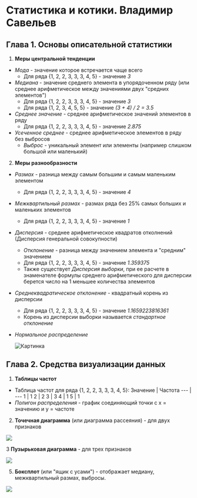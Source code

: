 # Статистика и котики. Владимир Савельев

## Глава 1. Основы описательной статистики

1. **Меры центральной тенденции**
  - *Мода* - значение которое встречается чаще всего
    - Для ряда {1, 2, 2, 3, 3, 3, 4, 5} - значение *3*
  - *Медиана* - значение среднего элемента в упорядоченном ряду (или среднее арифметическое между значениями двух "средних элементов")
    - Для ряда {1, 2, 2, 3, 3, 3, 4, 5} - значение *3*
    - Для ряда {1, 2, 3, 4, 5, 5} - значение *(3 + 4) / 2 = 3.5*
  - *Среднее значение* - среднее арифметическое значений элементов в ряду
    - Для ряда {1, 2, 2, 3, 3, 3, 4, 5} - значение *2.875*
  - *Усеченное среднее* - среднее арифметическое элементов в ряду без выбросов
    - *Выброс* - уникальный элемент или элементы (например слишком большой или маленький)
2. **Меры разнообразности**
  - *Размах* - разница между самым большим и самым маленьким элементом
    - Для ряда {1, 2, 2, 3, 3, 3, 4, 5} - значение *4*
  - *Межквартильный размах* - размах ряда без 25% самых больших и маленьких элементов
    - Для ряда {1, 2, 2, 3, 3, 3, 4, 5} - значение *1*
  - *Дисперсия* - среднее арифметическое квадратов отколнений (Дисперсия генеральной совокупности)
    - *Отклонение* - разница между значением элемента и "средним" значением
    - Для ряда {1, 2, 2, 3, 3, 3, 4, 5} - значение *1.359375*
    - Также существует *Дисперсия выборки*, при ее расчете в знаменателе формулы среднего арифметического для дисперсии берется число на 1 меньшее количества элементов
  - *Среднеквадратическое отклонение* - квадратный корень из дисперсии
    - Для ряда {1, 2, 2, 3, 3, 3, 4, 5} - значение *1.1659223816361*
    - Корень из дисперсии выборки называется *стандартное отклонение*
  - *Нормальное распределение*
    
    ![Картинка](https://external-content.duckduckgo.com/iu/?u=https%3A%2F%2Fkineziolog.su%2Fsites%2Fdefault%2Ffiles%2Fpravilo-treh-sigm.jpg&f=1&nofb=1 "Нормальное распределение")

## Глава 2. Средства визуализации данных

1. **Таблицы частот**
  - Таблица частот для ряда {1, 2, 2, 3, 3, 3, 4, 5}:
    Значение | Частота
    --- | ---
    1 | 1
    2 | 2
    3 | 3
    4 | 1
    5 | 1
  - *Полигон распределения* - график соединяющий точки с x = значению и y = частоте
2. **Точечная диаграмма** (или диаграмма рассеяния) - для двух признаков
  
  ![](https://external-content.duckduckgo.com/iu/?u=https%3A%2F%2Faskdev.ru%2Fimages%2Fcontent%2F17682216%2Ffbddad18db7981eeb09631f0ea92617b.png&f=1&nofb=1)

3 **Пузырьковая диаграмма** - для трех признаков

  ![](https://external-content.duckduckgo.com/iu/?u=http%3A%2F%2Fblog.atkcg.ru%2Fwp-content%2Fuploads%2F2015%2F07%2F024.png&f=1&nofb=1)

5. **Боксплот** (или "ящик с усами") - отображает медиану, межквартильный размах, выбросы.

  ![](https://external-content.duckduckgo.com/iu/?u=https%3A%2F%2Fforecasting.svetunkov.ru%2Fwp-content%2Fuploads%2F2015%2F05%2Fanalysis-08.png&f=1&nofb=1)
